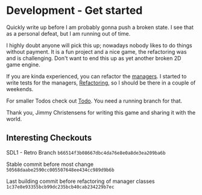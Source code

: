 # Development - Get started

Quickly write up before I am probably gonna push a broken state.
I see that as a personal defeat, but I am running out of time.

I highly doubt anyone will pick this up; nowadays nobody likes to do things without payment.
It is a fun project and a nice game, the refactoring was and is challenging.
Don't want to end this up as yet another broken 2D game engine.

If you are kinda experienced, you can refactor the [managers](Managers.md).
I started to write tests for the managers, [Refactoring](Todo.md##Refactoring), so I should be there in a couple of weekends.

For smaller Todos check out [Todo](Todo.md). You need a running branch for that.

Thank you, Jimmy Christensens for writing this game and sharing it with the world.


## Interesting Checkouts

SDL1 - Retro Branch
`b66514f3b08667dbc4da76e8e0a8de3ea209ba6b`

Stable commit before most change
`50568daabe2590cc005507648ee434cc989d9b6b`

Last building commit before refactoring of manager classes
`1c37e8e93355bcb99dc235bcb40cab234229b7ec`

